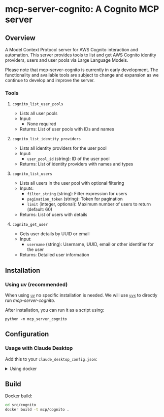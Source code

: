 # mcp-server-cognito: A Cognito MCP server

## Overview

A Model Context Protocol server for AWS Cognito interaction and automation. This server provides tools to list and get AWS Cognito identity providers, users and user pools via Large Language Models.

Please note that mcp-server-cognito is currently in early development. The functionality and available tools are subject to change and expansion as we continue to develop and improve the server.

### Tools

1. `cognito_list_user_pools`
   - Lists all user pools
   - Input:
     - None required
   - Returns: List of user pools with IDs and names

2. `cognito_list_identity_providers`
   - Lists all identity providers for the user pool
   - Input:
     - `user_pool_id` (string): ID of the user pool
   - Returns: List of identity providers with names and types

3. `cognito_list_users`
   - Lists all users in the user pool with optional filtering
   - Inputs:
     - `filter_string` (string): Filter expression for users
     - `pagination_token` (string): Token for pagination
     - `limit` (integer, optional): Maximum number of users to return (default: 60)
   - Returns: List of users with details

4. `cognito_get_user`
   - Gets user details by UUID or email
   - Input:
     - `username` (string): Username, UUID, email or other identifier for the user
   - Returns: Detailed user information

## Installation

### Using uv (recommended)

When using [`uv`](https://docs.astral.sh/uv/) no specific installation is needed. We will
use [`uvx`](https://docs.astral.sh/uv/guides/tools/) to directly run *mcp-server-cognito*.


After installation, you can run it as a script using:

```
python -m mcp_server_cognito
```

## Configuration

### Usage with Claude Desktop

Add this to your `claude_desktop_config.json`:


<details>
<summary>Using docker</summary>

* Note: replace '/Users/username' with the a path that you want to be accessible by this tool

```json
"mcpServers": {
  "cognito": {
      "command": "docker",
      "args": [
        "run",
        "-i",
        "--rm",
        "-v",
        "/Users/username/.aws:/root/.aws",
        "mcp/cognito",
        "--profile",
        "your-profile-name",
        "--region",
        "your-region",
        "--user-pool-id",
        "your-user-pool-id"
      ]
    }   
}
```
</details>


## Build

Docker build:

```bash
cd src/cognito
docker build -t mcp/cognito .
```
